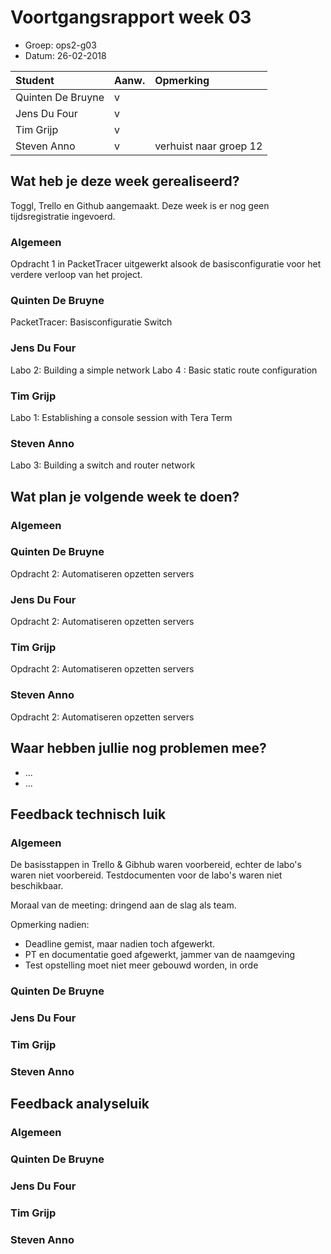 # Voortgangsrapport week 03

* Groep: ops2-g03
* Datum: 26-02-2018

| Student  | Aanw. | Opmerking |
| :---     | :---  | :---      |
| Quinten De Bruyne |  v   |           |
| Jens Du Four |  v    |           |
| Tim Grijp |  v    |           |
| Steven Anno |  v    | verhuist naar groep 12 |

## Wat heb je deze week gerealiseerd?

Toggl, Trello en Github aangemaakt.
Deze week is er nog geen tijdsregistratie ingevoerd.

### Algemeen

Opdracht 1 in PacketTracer uitgewerkt alsook de basisconfiguratie voor het verdere verloop van het project.

### Quinten De Bruyne

PacketTracer: Basisconfiguratie Switch

### Jens Du Four

Labo 2: Building a simple network
Labo 4 : Basic static route configuration

### Tim Grijp

Labo 1: Establishing a console session with Tera Term

### Steven Anno

Labo 3: Building a switch and router network

## Wat plan je volgende week te doen?

### Algemeen

### Quinten De Bruyne
Opdracht 2: Automatiseren opzetten servers

### Jens Du Four
Opdracht 2: Automatiseren opzetten servers

### Tim Grijp
Opdracht 2: Automatiseren opzetten servers

### Steven Anno
Opdracht 2: Automatiseren opzetten servers

## Waar hebben jullie nog problemen mee?

* ...
* ...

## Feedback technisch luik

### Algemeen

De basisstappen in Trello & Gibhub waren voorbereid, echter de labo's waren niet voorbereid. 
Testdocumenten voor de labo's waren niet beschikbaar.

Moraal van de meeting: dringend aan de slag als team.

Opmerking nadien:
* Deadline gemist, maar nadien toch afgewerkt.
* PT en documentatie goed afgewerkt, jammer van de naamgeving
* Test opstelling moet niet meer gebouwd worden, in orde

### Quinten De Bruyne
### Jens Du Four
### Tim Grijp
### Steven Anno

## Feedback analyseluik

### Algemeen

### Quinten De Bruyne
### Jens Du Four
### Tim Grijp
### Steven Anno
